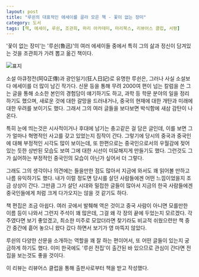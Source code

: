 ```yaml
---
layout: post
title: "루쉰의 대표적인 에세이를 골라 모은 책 - 꽃이 없는 장미"
category: 도서
tags: [책, 에세이, 루쉰, 조관희, 마리 아카데미, 마리북스, 리뷰어스 클럽, 서평]
---
```


'꽃이 없는 장미'는
'루쉰(魯迅)'의 여러 에세이들 중에서
특히 그의 삶과 정신이 담겨있는 것을
조관희가 가려 뽑고 옮긴 책이다.

![표지](https://lh3.googleusercontent.com/WnRr-xPZR60-WV0thDqkVIqtUPpQdwrybnqCq1yuIV5HSLsQoto_NcgxUZKgl7rmC4CRvDqnmrWVPg=s480)

소설 아큐정전(阿Q正傳)과 광인일기(狂人日記)로 유명한 루쉰은,
그러나 사실 소설보다 에세이를 더 많이 남긴 작가다.
신문 등을 통해 무려 2000여 편이 넘는 칼럼을 쓴 그는
글을 통해 소소한 본인의 경험담이 얘기하기도 하고,
과학 등 학문 분야의 일을 정리하기도 했으며,
새로운 것에 대한 갈망을 드러내거나,
중국의 현재에 대한 개탄과 미래에 대한 우려를 보이기도 했다.
그래서 그의 여러 글들을 보다보면 박식함에 새삼 감탄이 나온다.

특히 눈에 띄는것은
시사적이거나 후대에 남기는 충고같은 걸 담은 글인데,
이를 보면 그가 얼마나 혁명적인 사고를 갖고 있었는지 짐작이 간다.
그렇기에 당시의 중국과 중국인에 대해 부정적인 시각도 많이 보이는데,
또 한편으로는 중국인으로서의 우월감에 젖어있는 듯한 상반된 모습도 보여
그에 대한 시선이 미묘해지게 만들기도 했다.
그런것도 그가 싫어하는 부정적인 중국인의 모습이 아닌가 싶어서 더 그렇다.

그래도 그의 생각이나 의견에는 들을만한 점도 많아서
지금에 와서도 꽤 읽어볼 만하고 나름 유익하기도 했다.
내가 이럴 정도면 당시를 살던 사람들에겐 어떤 느낌이었을지 조금 상상이 간다.
그만큼 그가 살던 시대와 밀접한 글들이 많아서
지금의 한국 사람들에겐 중국인들에게 처럼 크게 다가오지는 않을 것 같기도 하다.

책 편집은 조금 아쉽다.
여러 곳에서 발췌해 역은 것이고
중국 사람이 아니면 모를만한 이름 등이 나와서 그런지 주석이 꽤 많은데,
그걸 왜 각 장의 끝에 두었는지 모르겠다.
각주였다면 보기 좋았겠고, 최소한 미주로 모았더라면 찾기라도 비교적 쉬웠으련만
책 중간 중간에 흩어 놓으니 왔다 갔다 하면서 보기가 영 마뜩지 않았다.

루쉰의 다양한 산문을 소개하는 역할을 꽤 잘 하는 편이어서,
또 어떤 글들이 있는지 궁금하게 하기도 했다.
이미 한국에도 '루쉰 전집'이 출간된 바 있으므로
관심이 간다면 전집을 보는것도 좋을 것이다.



<div class="im im-info">
이 리뷰는 리뷰어스 클럽을 통해 출판사로부터 책을 받고 작성했다.
</div>
